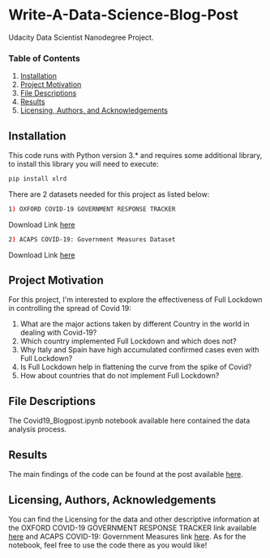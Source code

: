 # Write-A-Data-Science-Blog-Post
Udacity Data Scientist Nanodegree Project.

### Table of Contents

1. [Installation](#installation)
2. [Project Motivation](#motivation)
3. [File Descriptions](#files)
4. [Results](#results)
5. [Licensing, Authors, and Acknowledgements](#licensing)

## Installation <a name="installation"></a>

This code runs with Python version 3.* and requires some additional library, to install this library you will need to execute:
```bash
pip install xlrd
```
There are 2 datasets needed for this project as listed below:
```bash
1) OXFORD COVID-19 GOVERNMENT RESPONSE TRACKER 
```
Download Link [here](https://ocgptweb.azurewebsites.net/CSVDownload) 

```bash
2) ACAPS COVID-19: Government Measures Dataset 
```
Download Link [here](https://data.humdata.org/dataset/e1a91ae0-292d-4434-bc75-bf863d4608ba/resource/1a2109d2-af2e-4380-b0ad-04d0ade9f4ce/download/20200409-acaps-covid-19-goverment-measures-dataset-v6.xlsx)


## Project Motivation<a name="motivation"></a>

For this project, I'm interested to explore the effectiveness of Full Lockdown in controlling the spread of Covid 19:

1. What are the major actions taken by different Country in the world in dealing with Covid-19?
2. Which country implemented Full Lockdown and which does not?
3. Why Italy and Spain have high accumulated confirmed cases even with Full Lockdown?
4. Is Full Lockdown help in flattening the curve from the spike of Covid?
5. How about countries that do not implement Full Lockdown?

## File Descriptions <a name="files"></a>

The Covid19_Blogpost.ipynb notebook available here contained the data analysis process.  

## Results<a name="results"></a>

The main findings of the code can be found at the post available [here](https://medium.com/@eavenkhaw/write-a-data-science-blog-post-b574e36b5c19).

## Licensing, Authors, Acknowledgements<a name="licensing"></a>

You can find the Licensing for the data and other descriptive information at the OXFORD COVID-19 GOVERNMENT RESPONSE TRACKER link available [here](https://www.bsg.ox.ac.uk/research/research-projects/oxford-covid-19-government-response-tracker) and ACAPS COVID-19: Government Measures link [here](https://data.humdata.org/dataset/acaps-covid19-government-measures-dataset). As for the notebook, feel free to use the code there as you would like! 

